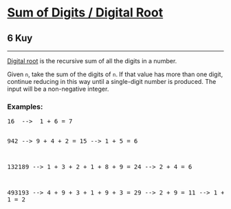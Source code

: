 <h1><a href="https://www.codewars.com/kata/541c8630095125aba6000c00">Sum of Digits / Digital Root</a></h1>
<h2>6 Kuy</h2>
<hr>
<p><a href="https://www.codewars.com/kata/541c8630095125aba6000c00">Digital root</a> is the recursive sum of all the digits in a number.</p>
<p>Given <code>n</code>, take the sum of the digits of <code>n</code>. If that value has more than one digit, 
continue reducing in this way until a single-digit number is produced. The input will be a non-negative integer.</p>
<h3>Examples:</h3>
<pre>
16  -->  1 + 6 = 7

942  -->  9 + 4 + 2 = 15  -->  1 + 5 = 6

132189  -->  1 + 3 + 2 + 1 + 8 + 9 = 24  -->  2 + 4 = 6

493193  -->  4 + 9 + 3 + 1 + 9 + 3 = 29  -->  2 + 9 = 11  -->  1 + 1 = 2
</pre>
